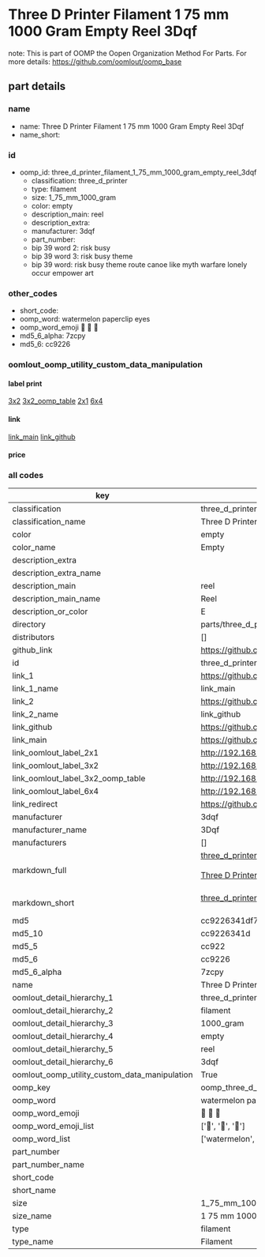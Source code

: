 # Three D Printer Filament 1 75 mm 1000 Gram Empty Reel 3Dqf  

note: This is part of OOMP the Oopen Organization Method For Parts. For more details: https://github.com/oomlout/oomp_base

##  part details
  







### name
* name: Three D Printer Filament 1 75 mm 1000 Gram Empty Reel 3Dqf
* name_short: 
### id
* oomp_id: three_d_printer_filament_1_75_mm_1000_gram_empty_reel_3dqf
  * classification: three_d_printer
  * type: filament
  * size: 1_75_mm_1000_gram
  * color: empty
  * description_main: reel
  * description_extra: 
  * manufacturer: 3dqf
  * part_number: 
  * bip 39 word 2: risk busy
  * bip 39 word 3: risk busy theme
  * bip 39 word: risk busy theme route canoe like myth warfare lonely occur empower art

### other_codes
* short_code: 
* oomp_word: watermelon paperclip eyes
* oomp_word_emoji :watermelon: :paperclip: :eyes:
* md5_6_alpha: 7zcpy
* md5_6: cc9226






### oomlout_oomp_utility_custom_data_manipulation
#### label print
[3x2](http://192.168.1.245:1112/?label=oomp%207zcpy)
[3x2_oomp_table](http://192.168.1.108:1112/?label=oomp%207zcpy)
[2x1](http://192.168.1.242:1112/?label=oomp%207zcpy)
[6x4](http://192.168.1.55:1112/?label=oomp%207zcpy)    

#### link

[link_main](https://github.com/oomlout/oomlout_oomp_version_1_messy/tree/main/parts/three_d_printer_filament_1_75_mm_1000_gram_empty_reel_3dqf) [link_github](https://github.com/oomlout/oomlout_oomp_version_1_messy/tree/main/parts/three_d_printer_filament_1_75_mm_1000_gram_empty_reel_3dqf)                             

#### price







### all codes 
| key | value |  
| --- | --- |  
| classification | three_d_printer |  
| classification_name | Three D Printer |  
| color | empty |  
| color_name | Empty |  
| description_extra |  |  
| description_extra_name |  |  
| description_main | reel |  
| description_main_name | Reel |  
| description_or_color | E  |  
| directory | parts/three_d_printer_filament_1_75_mm_1000_gram_empty_reel_3dqf |  
| distributors | [] |  
| github_link | https://github.com/oomlout/oomlout_oomp_part_src/tree/main/parts/three_d_printer_filament_1_75_mm_1000_gram_empty_reel_3dqf |  
| id | three_d_printer_filament_1_75_mm_1000_gram_empty_reel_3dqf |  
| link_1 | https://github.com/oomlout/oomlout_oomp_version_1_messy/tree/main/parts/three_d_printer_filament_1_75_mm_1000_gram_empty_reel_3dqf |  
| link_1_name | link_main |  
| link_2 | https://github.com/oomlout/oomlout_oomp_version_1_messy/tree/main/parts/three_d_printer_filament_1_75_mm_1000_gram_empty_reel_3dqf |  
| link_2_name | link_github |  
| link_github | https://github.com/oomlout/oomlout_oomp_version_1_messy/tree/main/parts/three_d_printer_filament_1_75_mm_1000_gram_empty_reel_3dqf |  
| link_main | https://github.com/oomlout/oomlout_oomp_version_1_messy/tree/main/parts/three_d_printer_filament_1_75_mm_1000_gram_empty_reel_3dqf |  
| link_oomlout_label_2x1 | http://192.168.1.242:1112/?label=oomp%207zcpy |  
| link_oomlout_label_3x2 | http://192.168.1.245:1112/?label=oomp%207zcpy |  
| link_oomlout_label_3x2_oomp_table | http://192.168.1.108:1112/?label=oomp%207zcpy |  
| link_oomlout_label_6x4 | http://192.168.1.55:1112/?label=oomp%207zcpy |  
| link_redirect | https://github.com/oomlout/oomlout_oomp_version_1_messy/tree/main/parts/three_d_printer_filament_1_75_mm_1000_gram_empty_reel_3dqf |  
| manufacturer | 3dqf |  
| manufacturer_name | 3Dqf |  
| manufacturers | [] |  
| markdown_full | [three_d_printer_filament_1_75_mm_1000_gram_empty_reel_3dqf](none)<br>[](none)<br>[Three D Printer Filament 1 75 Mm 1000 Gram Empty Reel 3Dqf](none)<br><br> |  
| markdown_short | [three_d_printer_filament_1_75_mm_1000_gram_empty_reel_3dqf](none)<br><br> |  
| md5 | cc9226341df712520690cbc9c007cdd3 |  
| md5_10 | cc9226341d |  
| md5_5 | cc922 |  
| md5_6 | cc9226 |  
| md5_6_alpha | 7zcpy |  
| name | Three D Printer Filament 1 75 mm 1000 Gram Empty Reel 3Dqf |  
| oomlout_detail_hierarchy_1 | three_d_printer |  
| oomlout_detail_hierarchy_2 | filament |  
| oomlout_detail_hierarchy_3 | 1000_gram |  
| oomlout_detail_hierarchy_4 | empty |  
| oomlout_detail_hierarchy_5 | reel |  
| oomlout_detail_hierarchy_6 | 3dqf |  
| oomlout_oomp_utility_custom_data_manipulation | True |  
| oomp_key | oomp_three_d_printer_filament_1_75_mm_1000_gram_empty_reel_3dqf |  
| oomp_word | watermelon paperclip eyes |  
| oomp_word_emoji | :watermelon: :paperclip: :eyes: |  
| oomp_word_emoji_list | [':watermelon:', ':paperclip:', ':eyes:'] |  
| oomp_word_list | ['watermelon', 'paperclip', 'eyes'] |  
| part_number |  |  
| part_number_name |  |  
| short_code |  |  
| short_name |  |  
| size | 1_75_mm_1000_gram |  
| size_name | 1 75 mm 1000 Gram |  
| type | filament |  
| type_name | Filament |  

